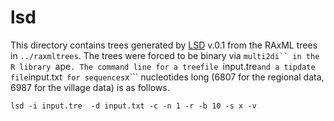 lsd
===

This directory contains trees generated by [LSD](http://www.atgc-montpellier.fr/LSD/) v.0.1 from the RAxML trees in ```../raxmltrees```. The trees were forced to be binary via ```multi2di`` in the R library ```ape```. The command line for a treefile ```input.tre``` and a tipdate file ```input.txt```  for sequences ```x``` nucleotides long (6807 for the regional data, 6987 for the village data) is as follows.

```
lsd -i input.tre  -d input.txt -c -n 1 -r -b 10 -s x -v
```
